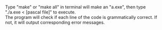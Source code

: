 Type "make" or "make all" in terminal will make an "a.exe", then type "./a.exe < [pascal file]" to execute.  
The program will check if each line of the code is grammatically correct. If not, it will output corresponding error messages.

